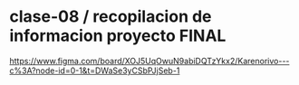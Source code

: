 # clase-08 / recopilacion de informacion proyecto FINAL
https://www.figma.com/board/XOJ5UqOwuN9abiDQTzYkx2/Karenorivo---c%3A?node-id=0-1&t=DWaSe3yCSbPJjSeb-1
